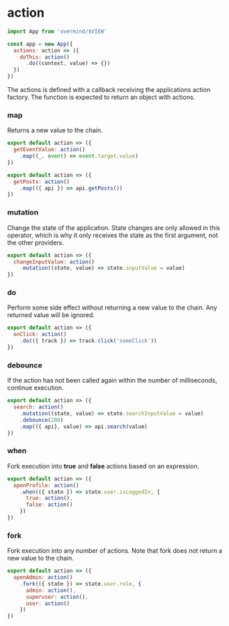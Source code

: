 # action

```javascript
import App from 'overmind/$VIEW'

const app = new App({
  actions: action => ({
    doThis: action()
      .do((context, value) => {})
  })
})
```

The actions is defined with a callback receiving the applications action factory. The function is expected to return an object with actions.

### map

Returns a new value to the chain.

```javascript
export default action => ({
  getEventValue: action()
    .map((_, event) => event.target.value)
})
```

```javascript
export default action => ({
  getPosts: action()
    .map(({ api }) => api.getPosts())
})
```

### mutation

Change the state of the application. State changes are only allowed in this operator, which is why it only receives the state as the first argument, not the other providers.

```javascript
export default action => ({
  changeInputValue: action()
    .mutation((state, value) => state.inputValue = value)
})
```

### do

Perform some side effect without returning a new value to the chain. Any returned value will be ignored.

```javascript
export default action => ({
  onClick: action()
    .do(({ track }) => track.click('someClick'))
})
```

### debounce

If the action has not been called again within the number of milliseconds, continue execution.

```javascript
export default action => ({
  search: action()
    .mutation((state, value) => state.searchInputValue = value)
    .debounce(200)
    .map(({ api}, value) => api.search(value)
})
```

### when

Fork execution into **true** and **false** actions based on an expression.

```javascript
export default action => ({
  openProfile: action()
    .when(({ state }) => state.user.isLoggedIn, {
      true: action(),
      false: action()
    })
})
```

### fork

Fork execution into any number of actions. Note that fork does not return a new value to the chain.

```javascript
export default action => ({
  openAdmin: action()
    .fork(({ state }) => state.user.role, {
      admin: action(),
      superuser: action(),
      user: action()
    })
})
```



